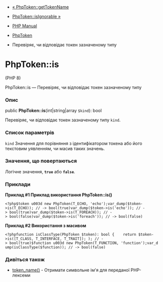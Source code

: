 - [« PhpToken::getTokenName](phptoken.gettokenname.md)
- [PhpToken::isIgnorable »](phptoken.isignorable.md)

- [PHP Manual](index.md)
- [PhpToken](class.phptoken.md)
- Перевіряє, чи відповідає токен зазначеному типу

# PhpToken::is

(PHP 8)

PhpToken::is — Перевіряє, чи відповідає токен зазначеному типу

### Опис

public **PhpToken::is**(int\|string\|array `$kind`): bool

Перевіряє, чи відповідає токен зазначеному типу `kind`.

### Список параметрів

`kind`
Значення для порівняння з ідентифікатором токена або його текстовим
уявленням, чи масив таких значень.

### Значення, що повертаються

Логічне значення, **`true`** або **`false`**.

### Приклади

**Приклад #1 Приклад використання **PhpToken::is()****

`<?php$token u003d new PhpToken(T_ECHO, 'echo');var_dump($token->is(T_ECHO)); // -> bool(true)var_dump($token->is('echo')); // -> bool(true)var_dump($token->is(T_FOREACH)); // -> bool(false)var_dump($token->is('foreach')); // -> bool(false) `

**Приклад #2 Використання з масивом**

`<?phpfunction isClassType(PhpToken $token): bool {    return $token->is([T_CLASS, T_INTERFACE, T_TRAIT]); ); // -> bool(true)$function u003d new PhpToken(T_FUNCTION, 'function');var_dump(isClassType($function)); // -> bool(false) `

### Дивіться також

- [token_name()](function.token-name.md) - Отримати символьне ім'я
для переданої PHP-лексеми
